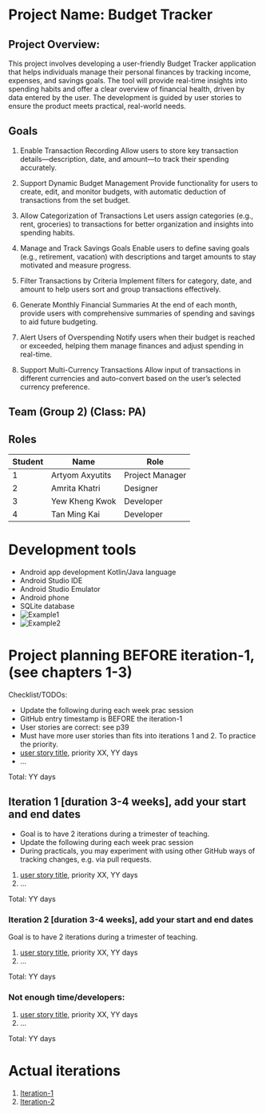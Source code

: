 # Project Name: Budget Tracker

## Project Overview:
This project involves developing a user-friendly Budget Tracker application that helps individuals manage their personal finances by tracking income, expenses, and savings goals. The tool will provide real-time insights into spending habits and offer a clear overview of financial health, driven by data entered by the user. The development is guided by user stories to ensure the product meets practical, real-world needs.

## Goals
1. Enable Transaction Recording
Allow users to store key transaction details—description, date, and amount—to track their spending accurately.

2. Support Dynamic Budget Management
Provide functionality for users to create, edit, and monitor budgets, with automatic deduction of transactions from the set budget.

3. Allow Categorization of Transactions
Let users assign categories (e.g., rent, groceries) to transactions for better organization and insights into spending habits.

4. Manage and Track Savings Goals
Enable users to define saving goals (e.g., retirement, vacation) with descriptions and target amounts to stay motivated and measure progress.

5. Filter Transactions by Criteria
Implement filters for category, date, and amount to help users sort and group transactions effectively.

6. Generate Monthly Financial Summaries
At the end of each month, provide users with comprehensive summaries of spending and savings to aid future budgeting.

7. Alert Users of Overspending
Notify users when their budget is reached or exceeded, helping them manage finances and adjust spending in real-time.

8. Support Multi-Currency Transactions
Allow input of transactions in different currencies and auto-convert based on the user’s selected currency preference.

## Team (Group 2) (Class: PA)
## Roles
| Student | Name | Role |
|---|---|---|
|1|Artyom Axyutits|Project Manager|
|2|Amrita Khatri|Designer|
|3|Yew Kheng Kwok|Developer|
|4|Tan Ming Kai|Developer|

# Development tools
- Android app development Kotlin/Java language
- Android Studio IDE
- Android Studio Emulator
- Android phone
- SQLite database
- ![Example1](https://github.com/Tan-ming-kai/CP3407/blob/main/Iteration%201%20Screenshots/android_studio_ide.png?raw=true)
- ![Example2](https://github.com/Tan-ming-kai/CP3407/blob/main/Iteration%201%20Screenshots/i1.png?raw=true)


# Project planning BEFORE iteration-1, (see chapters 1-3)
Checklist/TODOs: 
* Update the following during each week prac session
* GitHub entry timestamp is BEFORE the iteration-1
* User stories are correct: see p39
* Must have more user stories than fits into iterations 1 and 2. To practice the priority.
* [user story title](./user_stories/user_story_01_title.md), priority XX, YY days 
* ...

Total: YY days


## Iteration 1 [duration 3-4 weeks], add your start and end dates 

* Goal is to have 2 iterations during a trimester of teaching.
* Update the following during each week prac session
* During practicals, you may experiment with using other GitHub ways of tracking changes, e.g. via pull requests.

1. [user story title](./user_stories/user_story_01_title.md), priority XX, YY days 
2. ...

Total: YY days


### Iteration 2 [duration 3-4 weeks], add your start and end dates
Goal is to have 2 iterations during a trimester of teaching.
1. [user story title](./user_stories/user_story_01_title.md), priority XX, YY days 
2. ...

Total: YY days

### Not enough time/developers: 
1. [user story title](./user_stories/user_story_01_title.md), priority XX, YY days 
2. ...

Total: YY days

# Actual iterations
1. [Iteration-1](./iteration_1.md)
2. [Iteration-2](./iteration_2.md)


